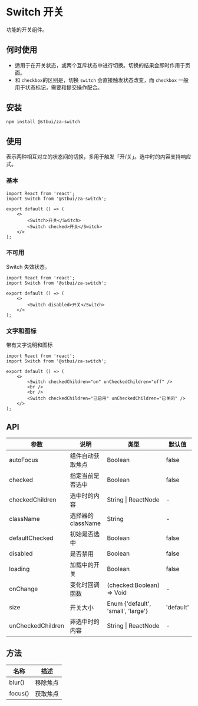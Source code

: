 # Switch 开关

功能的开关组件。

## 何时使用

-   适用于在开关状态，或两个互斥状态中进行切换。切换的结果会即时作用于页面。
-   和 `checkbox`的区别是，切换 `switch` 会直接触发状态改变，而 `checkbox` 一般用于状态标记，需要和提交操作配合。

## 安装

```sh
npm install @stbui/za-switch
```

## 使用

表示两种相互对立的状态间的切换，多用于触发「开/关」。选中时的内容支持响应式。

### 基本

```tsx
import React from 'react';
import Switch from '@stbui/za-switch';

export default () => (
    <>
        <Switch>开关</Switch>
        <Switch checked>开关</Switch>
    </>
);
```

### 不可用

Switch 失效状态。

```tsx
import React from 'react';
import Switch from '@stbui/za-switch';

export default () => (
    <>
        <Switch disabled>开关</Switch>
    </>
);
```

### 文字和图标

带有文字说明和图标

```tsx
import React from 'react';
import Switch from '@stbui/za-switch';

export default () => (
    <>
        <Switch checkedChildren="on" unCheckedChildren="off" />
        <br />
        <br />
        <Switch checkedChildren="已启用" unCheckedChildren="已关闭" />
    </>
);
```

## API

| 参数              | 说明               | 类型                               | 默认值    |
| ----------------- | ------------------ | ---------------------------------- | --------- |
| autoFocus         | 组件自动获取焦点   | Boolean                            | false     |
| checked           | 指定当前是否选中   | Boolean                            | false     |
| checkedChildren   | 选中时的内容       | String \| ReactNode                | -         |
| className         | 选择器的 className | String                             | -         |
| defaultChecked    | 初始是否选中       | Boolean                            | false     |
| disabled          | 是否禁用           | Boolean                            | false     |
| loading           | 加载中的开关       | Boolean                            | false     |
| onChange          | 变化时回调函数     | (checked:Boolean) => Void          | -         |
| size              | 开关大小           | Enum {'default', 'small', 'large'} | 'default' |
| unCheckedChildren | 非选中时的内容     | String \| ReactNode                | -         |

## 方法

| 名称    | 描述     |
| ------- | -------- |
| blur()  | 移除焦点 |
| focus() | 获取焦点 |
